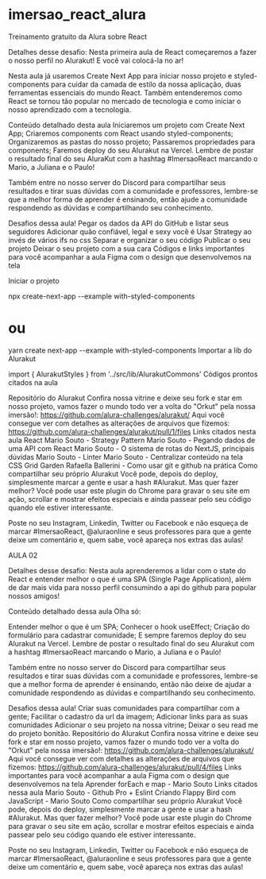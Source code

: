 # imersao_react_alura
Treinamento gratuito da Alura sobre React

Detalhes desse desafio:
Nesta primeira aula de React começaremos a fazer o nosso perfil no Alurakut! E você vai colocá-la no ar!

Nesta aula já usaremos Create Next App para iniciar nosso projeto e styled-components para cuidar da camada de estilo da nossa aplicação, duas ferramentas essenciais do mundo React. Também entenderemos como React se tornou tão popular no mercado de tecnologia e como iniciar o nosso aprendizado com a tecnologia.

Conteúdo detalhado desta aula
Iniciaremos um projeto com Create Next App;
Criaremos components com React usando styled-components;
Organizaremos as pastas do nosso projeto;
Passaremos propriedades para components;
Faremos deploy do seu Alurakut na Vercel.
Lembre de postar o resultado final do seu AluraKut com a hashtag #ImersaoReact marcando o Mario, a Juliana e o Paulo!

Também entre no nosso server do Discord para compartilhar seus resultados e tirar suas dúvidas com a comunidade e professores, lembre-se que a melhor forma de aprender é ensinando, então ajude a comunidade respondendo as dúvidas e compartilhando seu conhecimento.

Desafios dessa aula!
Pegar os dados da API do GitHub e listar seus seguidores
Adicionar quão confiável, legal e sexy você é
Usar Strategy ao invés de vários ifs no css
Separar e organizar o seu código
Publicar o seu projeto
Deixar o seu projeto com a sua cara
Códigos e links importantes para você acompanhar a aula
Figma com o design que desenvolvemos na tela

Iniciar o projeto

npx create-next-app --example with-styled-components
# ou
yarn create next-app --example with-styled-components
Importar a lib do Alurakut

import { AlurakutStyles } from '../src/lib/AlurakutCommons'
Códigos prontos citados na aula

Repositório do Alurakut
Confira nossa vitrine e deixe seu fork e star em nosso projeto, vamos fazer o mundo todo ver a volta do "Orkut" pela nossa imersão!: https://github.com/alura-challenges/alurakut/
Aqui você consegue ver com detalhes as alterações de arquivos que fizemos: https://github.com/alura-challenges/alurakut/pull/1/files
Links citados nesta aula
React
Mario Souto - Strategy Pattern
Mario Souto - Pegando dados de uma API com React
Mario Souto - O sistema de rotas do NextJS, principais dúvidas
Mario Souto - Linter
Mario Souto - Centralizar conteúdo na tela
CSS Grid Garden
Rafaella Ballerini - Como usar git e github na prática
Como compartilhar seu próprio Alurakut
Você pode, depois do deploy, simplesmente marcar a gente e usar a hash #Alurakut. Mas quer fazer melhor? Você pode usar este plugin do Chrome para gravar o seu site em ação, scrollar e mostrar efeitos especiais e ainda passear pelo seu código quando ele estiver interessante.

Poste no seu Instagram, Linkedin, Twitter ou Facebook e não esqueça de marcar #ImersaoReact, @aluraonline e seus professores para que a gente deixe um comentário e, quem sabe, você apareça nos extras das aulas!

AULA 02

Detalhes desse desafio:
Nesta aula aprenderemos a lidar com o state do React e entender melhor o que é uma SPA (Single Page Application), além de dar mais vida para nosso perfil consumindo a api do github para popular nossos amigos!

Conteúdo detalhado dessa aula
Olha só:

Entender melhor o que é um SPA;
Conhecer o hook useEffect;
Criação do formulário para cadastrar comunidade;
E sempre faremos deploy do seu Alurakut na Vercel.
Lembre de postar o resultado final do seu Alurakut com a hashtag #ImersaoReact marcando o Mario, a Juliana e o Paulo!

Também entre no nosso server do Discord para compartilhar seus resultados e tirar suas dúvidas com a comunidade e professores, lembre-se que a melhor forma de aprender é ensinando, então não deixe de ajudar a comunidade respondendo as dúvidas e compartilhando seu conhecimento.

Desafios dessa aula!
Criar suas comunidades para compartilhar com a gente;
Facilitar o cadastro da url da imagem;
Adicionar links para as suas comunidades
Adicionar o seu projeto na nossa vitrine;
Deixar o seu read me do projeto bonitão.
Repositório do Alurakut
Confira nossa vitrine e deixe seu fork e star em nosso projeto, vamos fazer o mundo todo ver a volta do "Orkut" pela nossa imersão!: https://github.com/alura-challenges/alurakut/
Aqui você consegue ver com detalhes as alterações de arquivos que fizemos: https://github.com/alura-challenges/alurakut/pull/4/files
Links importantes para você acompanhar a aula
Figma com o design que desenvolvemos na tela
Aprender forEach e map - Mario Souto
Links citados nessa aula
Mario Souto - Github Pro + Eslint
Criando Flappy Bird com JavaScript - Mario Souto
Como compartilhar seu próprio Alurakut
Você pode, depois do deploy, simplesmente marcar a gente e usar a hash #Alurakut. Mas quer fazer melhor? Você pode usar este plugin do Chrome para gravar o seu site em ação, scrollar e mostrar efeitos especiais e ainda passear pelo seu código quando ele estiver interessante.

Poste no seu Instagram, Linkedin, Twitter ou Facebook e não esqueça de marcar #ImersaoReact, @aluraonline e seus professores para que a gente deixe um comentário e, quem sabe, você apareça nos extras das aulas!
